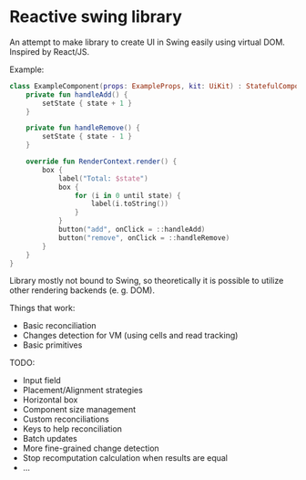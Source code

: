 # Reactive swing library

An attempt to make library to create UI in Swing easily using virtual DOM. Inspired by React/JS.

Example:
```kotlin
class ExampleComponent(props: ExampleProps, kit: UiKit) : StatefulComponent<ExampleProps, Int>(props, 2, kit) {
    private fun handleAdd() {
        setState { state + 1 }
    }

    private fun handleRemove() {
        setState { state - 1 }
    }

    override fun RenderContext.render() {
        box {
            label("Total: $state")
            box {
                for (i in 0 until state) {
                    label(i.toString())
                }
            }
            button("add", onClick = ::handleAdd)
            button("remove", onClick = ::handleRemove)
        }
    }
}
```

Library mostly not bound to Swing, so theoretically it is possible to utilize other rendering backends (e. g. DOM).

Things that work:
* Basic reconciliation
* Changes detection for VM (using cells and read tracking)
* Basic primitives

TODO:
* Input field
* Placement/Alignment strategies
* Horizontal box
* Component size management
* Custom reconciliations
* Keys to help reconciliation
* Batch updates
* More fine-grained change detection
* Stop recomputation calculation when results are equal 
* ...
